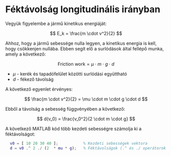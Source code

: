 # Féktávolság longitudinális irányban

Vegyük figyelembe a jármű kinetikus energiáját:

$$
  E_k = \frac{m \cdot v^2}{2}
$$

Ahhoz, hogy a jármű sebessége nulla legyen, a kinetikus energia is kell, hogy csökkenjen nullába. Ebben segít elő a surlódások által fellépő munka, amely a következő:

$$
  \text{Friction work} = \mu \cdot m \cdot g \cdot d
$$

- $\mu$ - kerék és tapadófelület közötti surlódási együttható
- $d$ - fékező távolság

A következő egyenlet érvényes:

$$
  \frac{m \cdot v^2}{2} = \mu \cdot m \cdot g \cdot d
$$

Ebből a távolság a sebesség függvényében a következő:

$$
  d(v_0) = \frac{v_0^2}{2 \cdot m \cdot g}
$$

A következő MATLAB kód több kezdeti sebességre számolja ki a féktávolságot:
```matlab
  v0 = [ 10 20 30 40 ];           % Kezdeti sebességek vektora
  d = v0 .^ 2 ./ (2  * mu * g);   % Féktávolságok (.^ és ./ operátorok elemenkénti hatványozást vagy osztást jelentenek)
```